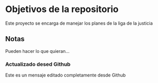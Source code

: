 # Objetivos de la repositorio

Este proyecto se encarga de manejar los planes de la liga de la justicia


## Notas
Pueden hacer lo que quieran...

### Actualizado desed Github
Este es un mensaje editado completamente desde Github
